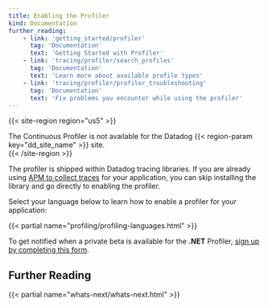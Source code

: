 ```yaml
---
title: Enabling the Profiler
kind: Documentation
further_reading:
    - link: 'getting_started/profiler'
      tag: 'Documentation'
      text: 'Getting Started with Profiler'
    - link: 'tracing/profiler/search_profiles'
      tag: 'Documentation'
      text: 'Learn more about available profile types'
    - link: 'tracing/profiler/profiler_troubleshooting'
      tag: 'Documentation'
      text: 'Fix problems you encounter while using the profiler'
---
```


{{< site-region region="us5" >}}
<div class="alert alert-warning">
  The Continuous Profiler is not available for the Datadog {{< region-param key="dd_site_name" >}} site.
</div>
{{< /site-region >}}

The profiler is shipped within Datadog tracing libraries. If you are already using [APM to collect traces][1] for your application, you can skip installing the library and go directly to enabling the profiler.

Select your language below to learn how to enable a profiler for your application:

{{< partial name="profiling/profiling-languages.html" >}}

To get notified when a private beta is available for the **.NET** Profiler, [sign up by completing this form][2].


## Further Reading

{{< partial name="whats-next/whats-next.html" >}}



[1]: /tracing/setup_overview/
[2]: https://docs.google.com/forms/d/e/1FAIpQLScb9GKmKfSoY6YNV2Wa5P8IzUn02tA7afCahk7S0XHfakjYQw/viewform
